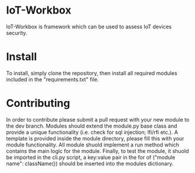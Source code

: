 # IoT-Workbox

IoT-Workbox is framework which can be used to assess IoT devices security. 

# Install

To install, simply clone the repository, then install all required modules included in the "requirements.txt" file.

# Contributing

In order to contribute please submit a pull request with your new module to the dev branch.
Modules should extend the module.py base class and provide a unique functionality (i.e. check for sql injection; lfi/rfi etc.).
A template is provided inside the module directory, please fill this with your module functionality.
All module shuold implement a run method which contains the main logic for the module.
Finally, to test the module, it shuold be imported in the cli.py script, a key:value pair in the for of ("module name": className()) should be inserted into the modules dictionary.


